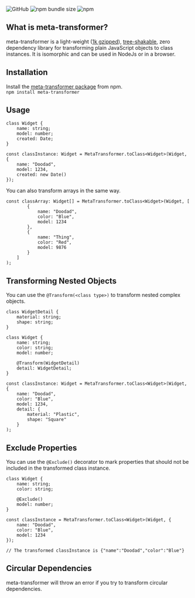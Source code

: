 ![GitHub](https://img.shields.io/github/license/rmuchall/meta-transformer)
![npm bundle size](https://img.shields.io/bundlephobia/minzip/meta-transformer)
![npm](https://img.shields.io/npm/v/meta-transformer)

## What is meta-transformer?
meta-transformer is a light-weight ([1k gzipped](https://bundlephobia.com/package/meta-transformer)), [tree-shakable](https://developer.mozilla.org/en-US/docs/Glossary/Tree_shaking), zero dependency library for transforming plain JavaScript objects to class instances. It is isomorphic and can be used in NodeJs or in a browser.<br/>

## Installation
Install the [meta-transformer package](https://www.npmjs.com/package/meta-transformer) from npm. <br/>
`npm install meta-transformer`

## Usage
```
class Widget {
    name: string;
    model: number;
    created: Date;
}

const classInstance: Widget = MetaTransformer.toClass<Widget>(Widget, {
    name: "Doodad",
    model: 1234,
    created: new Date()
});
```
You can also transform arrays in the same way.<br/>
```
const classArray: Widget[] = MetaTransformer.toClass<Widget>(Widget, [
        {
            name: "Doodad",
            color: "Blue",
            model: 1234
        },
        {
            name: "Thing",
            color: "Red",
            model: 9876
        }
    ]
);
```

## Transforming Nested Objects
You can use the `@Transform(<class type>)` to transform nested complex objects.<br/>
```
class WidgetDetail {
    material: string;
    shape: string;
}

class Widget {
    name: string;
    color: string;
    model: number;

    @Transform(WidgetDetail)
    detail: WidgetDetail;
}

const classInstance: Widget = MetaTransformer.toClass<Widget>(Widget, {
    name: "Doodad",
    color: "Blue",
    model: 1234,
    detail: {
        material: "Plastic",
        shape: "Square"
    }
);
```

## Exclude Properties
You can use the `@Exclude()` decorator to mark properties that should not be included in the transformed class instance.<br/>
```
class Widget {
    name: string;
    color: string;

    @Exclude()
    model: number;
}

const classInstance = MetaTransformer.toClass<Widget>(Widget, {
    name: "Doodad",
    color: "Blue",
    model: 1234
});

// The transformed classInstance is {"name":"Doodad","color":"Blue"}
```

## Circular Dependencies
meta-transformer will throw an error if you try to transform circular dependencies.<br/>

